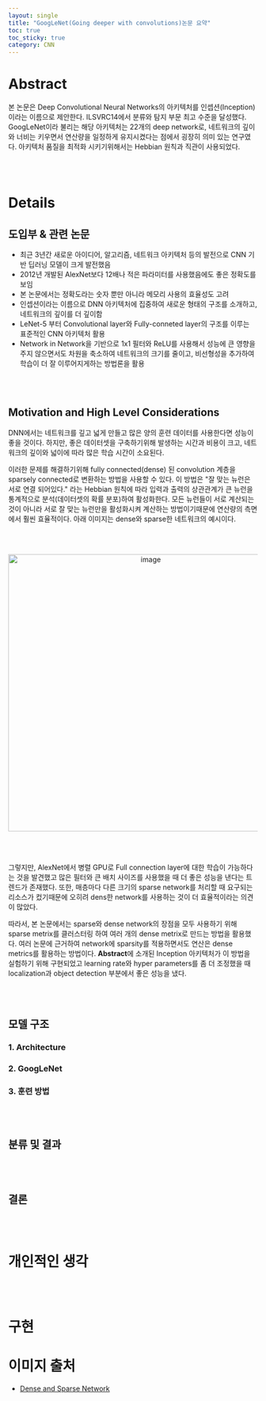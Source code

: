 ```yaml
---
layout: single
title: "GoogLeNet(Going deeper with convolutions)논문 요약"
toc: true
toc_sticky: true
category: CNN
---
```


# Abstract
본 논문은 Deep Convolutional Neural Networks의 아키텍처를 인셉션(Inception)이라는 이름으로 제안한다. ILSVRC14에서 분류와 탐지 부문 최고 수준을 달성했다. GoogLeNet이라 불리는 해당 아키텍처는 22개의 deep network로,
네트워크의 깊이와 너비는 키우면서 연산량을 일정하게 유지시켰다는 점에서 굉장히 의미 있는 연구였다. 아키텍처 품질을 최적화 시키기위해서는 Hebbian 원칙과 직관이 사용되었다.

<br><br>

# Details

## 도입부 & 관련 논문
- 최근 3년간 새로운 아이디어, 알고리즘, 네트워크 아키텍처 등의 발전으로 CNN 기반 딥러닝 모델이 크게 발전했음
- 2012년 개발된 AlexNet보다 12배나 적은 파라미터를 사용했음에도 좋은 정확도를 보임
- 본 논문에서는 정확도라는 숫자 뿐만 아니라 메모리 사용의 효율성도 고려
- 인셉션이라는 이름으로 DNN 아키텍처에 집중하여 새로운 형태의 구조를 소개하고, 네트워크의 깊이를 더 깊이함
- LeNet-5 부터 Convolutional layer와 Fully-conneted layer의 구조를 이루는 표준적인 CNN 아키텍처 활용
- Network in Network을 기반으로 1x1 필터와 ReLU를 사용해서 성능에 큰 영향을 주지 않으면서도 차원을 축소하여 네트워크의 크기를 줄이고, 비선형성을 추가하여 학습이 더 잘 이루어지게하는 방법론을 활용

<br><br>

## Motivation and High Level Considerations
DNN에서는 네트워크를 깊고 넓게 만들고 많은 양의 훈련 데이터를 사용한다면 성능이 좋을 것이다. 하지만, 좋은 데이터셋을 구축하기위해 발생하는 시간과 비용이 크고, 네트워크의 깊이와 넓이에 따라 많은 학습 시간이 소요된다.

이러한 문제를 해결하기위해 fully connected(dense) 된 convolution 계층을 sparsely connected로 변환하는 방법을 사용할 수 있다. 이 방법은 "잘 맞는 뉴런은 서로 연결 되어있다." 라는 Hebbian 원칙에 따라 
입력과 출력의 상관관계가 큰 뉴런을 통계적으로 분석(데이터셋의 확률 분포)하여 활성화한다. 모든 뉴런들이 서로 계산되는 것이 아니라 서로 잘 맞는 뉴런만을 활성화시켜 계산하는 방법이기때문에 연산량의 측면에서 훨씬 효율적이다.
아래 이미지는 dense와 sparse한 네트워크의 예시이다.

<br><br>

<div align="center">
  <p>
  <img width="560" alt="image" src="https://github.com/Hyeonseung0103/Hyeonseung0103.github.io/assets/97672187/d875d6eb-f78c-4d84-b835-9eca489b4ab6">
  </p>
</div>

<br><br>

그렇지만, AlexNet에서 병렬 GPU로 Full connection layer에 대한 학습이 가능하다는 것을 발견했고 많은 필터와 큰 배치 사이즈를 사용했을 때 더 좋은 성능을 낸다는 트렌드가 존재했다. 또한, 매층마다 다른 크기의 sparse network를
처리할 때 요구되는 리소스가 컸기때문에 오히려 dens한 network를 사용하는 것이 더 효율적이라는 의견이 많았다. 

따라서, 본 논문에서는 sparse와 dense network의 장점을 모두 사용하기 위해 sparse metrix를 클러스터링 하여 여러 개의 dense metrix로 만드는 방법을 활용했다. 여러 논문에 근거하여 network에 sparsity를 적용하면서도 
연산은 dense metrics를 활용하는 방법이다.  **Abstract**에 소개된 Inception 아키텍처가 이 방법을 실험하기 위해 구현되었고 learning rate와 hyper parameters를 좀 더 조정했을 때 localization과 
object detection 부분에서 좋은 성능을 냈다.



<br><br>

## 모델 구조
### 1. Architecture


### 2. GoogLeNet


### 3. 훈련 방법

<br><br>

## 분류 및 결과


<br><br>


## 결론


<br><br>

# 개인적인 생각

<br><br>

# 구현

# 이미지 출처
- [Dense and Sparse Network](https://www.baeldung.com/cs/neural-networks-dense-sparse)
